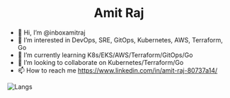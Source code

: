 
   <h1 align="center">Amit Raj</h1>  

- 👋 Hi, I’m @inboxamitraj
- 👀 I’m interested in DevOps, SRE, GitOps, Kubernetes, AWS, Terraform, Go
- 🌱 I’m currently learning K8s/EKS/AWS/Terraform/GitOps/Go
- 💞️ I’m looking to collaborate on Kubernetes/Terraform/Go
- 📫 How to reach me https://www.linkedin.com/in/amit-raj-80737a14/  

![Langs](https://github-readme-stats.vercel.app/api/top-langs/?username=inboxamitraj&layout=compact&hide=html,css)

<!---
inboxamitraj/inboxamitraj is a ✨ special ✨ repository because its `README.md` (this file) appears on your GitHub profile.
You can click the Preview link to take a look at your changes.
--->
